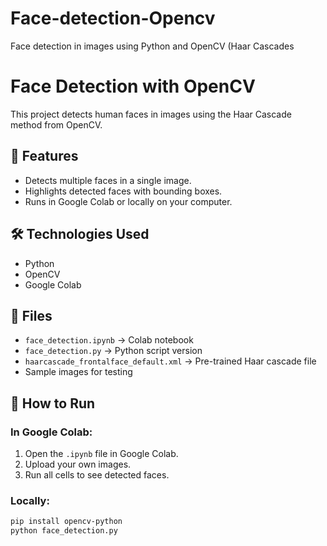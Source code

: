 # Face-detection-Opencv
Face detection in images using Python and OpenCV (Haar Cascades
# Face Detection with OpenCV

This project detects human faces in images using the Haar Cascade method from OpenCV.

## 📌 Features
- Detects multiple faces in a single image.
- Highlights detected faces with bounding boxes.
- Runs in Google Colab or locally on your computer.

## 🛠 Technologies Used
- Python
- OpenCV
- Google Colab

## 📂 Files
- `face_detection.ipynb` → Colab notebook
- `face_detection.py` → Python script version
- `haarcascade_frontalface_default.xml` → Pre-trained Haar cascade file
- Sample images for testing

## 🚀 How to Run
### In Google Colab:
1. Open the `.ipynb` file in Google Colab.
2. Upload your own images.
3. Run all cells to see detected faces.

### Locally:
```bash
pip install opencv-python
python face_detection.py
